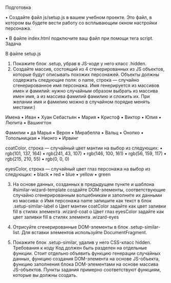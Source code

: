 Подготовка

• Создайте файл js/setup.js в вашем учебном проекте. Это файл, в котором вы будете вести работу со всплывающим окном настройки персонажа.

• В файле index.html подключите ваш файл при помощи тега script.
Задача

В файле setup.js
1. Покажите блок .setup, убрав в JS-коде у него класс .hidden.
2. Создайте массив, состоящий из 4 сгенерированных из JS объектов, которые будут описывать похожих персонажей. Объекты должны содержать следующие поля:
o name, строка — случайно сгенерированное имя персонажа. Имя генерируется из массивов имен и фамилий: нужно случайным образом выбрать из массива имен имя, а из массива фамилий фамилию и сложить их. При желании имя и фамилию можно в случайном порядке менять местами:)

Имена
▪ Иван
▪ Хуан Себастьян
▪ Мария
▪ Кристоф
▪ Виктор
▪ Юлия
▪ Люпита
▪ Вашингтон

Фамилии
▪ да Марья
▪ Верон
▪ Мирабелла
▪ Вальц
▪ Онопко
▪ Топольницкая
▪ Нионго
▪ Ирвинг

coatColor, строка — случайный цвет мантии на выбор из следующих:
▪ rgb(101, 137, 164)
▪ rgb(241, 43, 107)
▪ rgb(146, 100, 161)
▪ rgb(56, 159, 117)
▪ rgb(215, 210, 55)
▪ rgb(0, 0, 0)

eyesColor, строка — случайный цвет глаз персонажа на выбор из следующих:
▪ black
▪ red
▪ blue
▪ yellow
▪ green

3. На основе данных, созданных в предыдущем пункте и шаблона #similar-wizard-template создайте DOM-элементы, соответствующие случайно сгенерированным волшебникам и заполните их данными из массива:
o Имя персонажа name запишите как текст в блок .setup-similar-label
o Цвет мантии coatColor задайте как цвет заливки fill в стилях элемента .wizard-coat
o Цвет глаз eyesColor задайте как цвет заливки fill в стилях элемента .wizard-eyes

4. Отрисуйте сгенерированные DOM-элементы в блок .setup-similar-list. Для вставки элементов используйте DocumentFragment.

5. Покажите блок .setup-similar, удалив у него CSS-класс hidden.
Требования к коду
Код должен быть разделен на отдельные функции. Стоит отдельно объявить функцию генерации случайных данных, функцию создания DOM-элемента на основе JS-объекта, функцию заполнения блока DOM-элементами на основе массива JS-объектов. Пункты задания примерно соответствуют функциям, которые вы должны создать.
